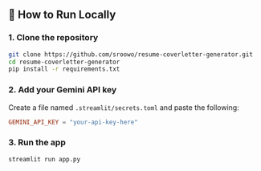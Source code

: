 ## 📂 How to Run Locally

### 1. Clone the repository

```bash
git clone https://github.com/sroowo/resume-coverletter-generator.git
cd resume-coverletter-generator
pip install -r requirements.txt
```

### 2. Add your Gemini API key

Create a file named `.streamlit/secrets.toml` and paste the following:

```toml
GEMINI_API_KEY = "your-api-key-here"
```

### 3. Run the app

```bash
streamlit run app.py
```
